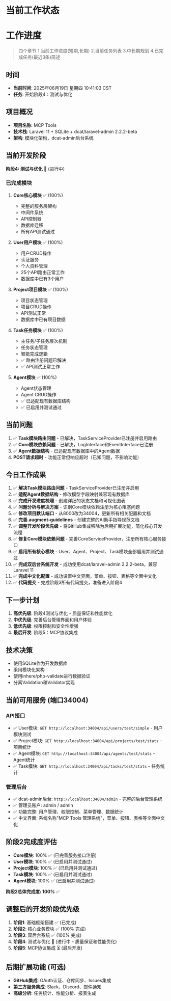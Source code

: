 # 当前工作状态

# 工作进度

> 四个章节 1.当前工作进度(短期,长期) 2.当前任务列表 3.中长期规划 4.已完成任务(最近3条)简述

## 时间
- **当前时间**: 2025年06月19日 星期四 10:41:03 CST
- **任务**: 开始阶段4：测试与优化

## 项目概况
- **项目名称**: MCP Tools
- **技术栈**: Laravel 11 + SQLite + dcat/laravel-admin 2.2.2-beta
- **架构**: 模块化架构，dcat-admin后台系统

## 当前开发阶段
**阶段4: 测试与优化** 🚧 (进行中)

### 已完成模块
1. **Core核心模块** ✅ (100%)
   - 完整的服务层架构
   - 中间件系统
   - API控制器
   - 数据库迁移
   - 所有API测试通过

2. **User用户模块** ✅ (100%)
   - 用户CRUD操作
   - 认证服务
   - 个人资料管理
   - 25个API路由正常工作
   - 数据库中已有3个用户

3. **Project项目模块** ✅ (100%)
   - 项目状态管理
   - 项目CRUD操作
   - API测试正常
   - 数据库中已有项目数据

4. **Task任务模块** ✅ (100%)
   - 主任务/子任务层次机制
   - 任务状态管理
   - 智能完成逻辑
   - ✅ 路由注册问题已解决
   - ✅ API测试正常工作

5. **Agent模块** ✅ (100%)
   - Agent状态管理
   - Agent CRUD操作
   - ✅ 已适配现有数据库结构
   - ✅ 已启用并测试通过

## 当前问题
1. ✅ **Task模块路由问题** - 已解决，TaskServiceProvider已注册并启用路由
2. ✅ **Core模块依赖问题** - 已解决，LogInterface和EventInterface已注册
3. ✅ **Agent数据结构** - 已适配现有数据库中的Agent数据
4. **POST请求超时** - 功能正常但响应超时（已知问题，不影响功能）

## 今日工作成果
1. ✅ **解决Task模块路由问题** - TaskServiceProvider已注册并启用
2. ✅ **适配Agent数据结构** - 修改模型字段映射兼容现有数据库
3. ✅ **完成开发进度梳理** - 创建详细的状态文档和可视化图表
4. ✅ **问题分析与解决方案** - 识别Core模块依赖注册为核心阻塞问题
5. ✅ **修改项目默认端口** - 从8000改为34004，更新所有相关配置和文档
6. ✅ **完善.augment-guidelines** - 创建完整的AI助手指导规范文档
7. ✅ **调整开发阶段优先级** - 将GitHub集成移除为后期扩展功能，简化核心开发流程
8. ✅ **修复Core模块依赖问题** - 完善CoreServiceProvider，注册所有核心服务接口
9. ✅ **启用所有核心模块** - User、Agent、Project、Task模块全部启用并测试通过
10. ✅ **完成双后台系统开发** - 成功使用dcat/laravel-admin 2.2.2-beta，兼容Laravel 11
11. ✅ **完成中文化配置** - 成功设置中文界面，菜单、按钮、表格等全面中文化
12. ✅ **代码提交** - 完成阶段3所有代码提交，准备进入阶段4

## 下一步计划
1. **高优先级**: 阶段4测试与优化 - 质量保证和性能优化
2. **中优先级**: 完善后台管理界面和用户体验
3. **低优先级**: 权限控制和安全性增强
4. **最后开发**: 阶段5：MCP协议集成

## 技术决策
- 使用SQLite作为开发数据库
- 采用模块化架构
- 使用inhere/php-validate进行数据验证
- 分离Validation和Validator实现

## 当前可用服务 (端口34004)

### API接口
- ✅ User模块: `GET http://localhost:34004/api/users/test/simple` - 用户模块测试
- ✅ Project模块: `GET http://localhost:34004/api/projects/test/stats` - 项目统计
- ✅ Agent模块: `GET http://localhost:34004/api/agents/test/stats` - Agent统计
- ✅ Task模块: `GET http://localhost:34004/api/tasks/test/stats` - 任务统计

### 管理后台
- ✅ dcat-admin后台: `http://localhost:34004/admin` - 完整的后台管理系统
- ✅ 管理员账户: admin / admin
- ✅ 功能完整: 用户管理、权限控制、菜单管理、数据统计
- ✅ 中文界面: 系统名称"MCP Tools 管理系统"，菜单、按钮、表格等全面中文化

## 阶段2完成度评估
- **Core模块**: 100% ✅ (已完善服务接口注册)
- **User模块**: 100% ✅ (已启用并测试通过)
- **Project模块**: 100% ✅ (已启用并测试通过)
- **Task模块**: 100% ✅ (已启用并测试通过)
- **Agent模块**: 100% ✅ (已启用并测试通过)

**阶段2总体完成度: 100%** ✅

## 调整后的开发阶段优先级
1. **阶段1**: 基础框架搭建 ✅ (已完成)
2. **阶段2**: 核心业务模块 ✅ (100% 完成)
3. **阶段3**: 双后台系统 ✅ (100% 完成)
4. **阶段4**: 测试与优化 🚧 (进行中 - 质量保证和性能优化)
5. **阶段5**: MCP协议集成 ⏳ (最后开发)

## 后期扩展功能 (可选)
- **GitHub集成**: OAuth认证、仓库同步、Issues集成
- **第三方服务集成**: Slack、Discord、邮件通知
- **高级分析**: 任务统计、性能分析、报表生成
